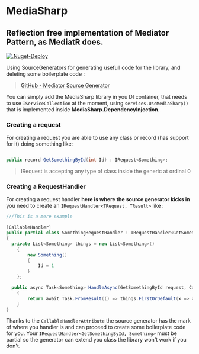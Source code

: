 # MediaSharp

## Reflection free implementation of Mediator Pattern, as MediatR does.

[![.Nuget-Deploy](https://github.com/GabrieleToffanin/MediaSharp/actions/workflows/publish-nuget.yml/badge.svg?branch=master)](https://github.com/GabrieleToffanin/MediaSharp/actions/workflows/publish-nuget.yml)

Using SourceGenerators for generating usefull code for the library, and deleting some boilerplate code : 
> [GitHub - Mediator Source Generator](https://github.com/GabrieleToffanin/MediaSharp/tree/master/src/MediaSharp.SourceGenerators/Mediator)

You can simply add the MediaSharp library in you DI container, that needs to use `IServiceCollection` at the moment, using `services.UseMediaSharp()` 
that is implemented inside **MediaSharp.DependencyInjection**.

### Creating a request

For creating a request you are able to use any class or record (has support for it) doing something like:
```csharp

public record GetSomethingById(int Id) : IRequest<Something>;

```

> IRequest<TResult> is accepting any type of class inside the generic at ordinal 0

### Creating a RequestHandler

For creating a request handler **here is where the source generator kicks in** you need to create an `IRequestHandler<TRequest, TResult>` like : 
```csharp
///This is a mere example

[CallableHandler]
public partial class SomethingRequestHandler : IRequestHandler<GetSomethingById, Something>
{
  private List<Something> things = new List<Something>()
    {
        new Something()
        {
            Id = 1
        }
    };

  public async Task<Something> HandleAsync(GetSomethingById request, CancellationToken cancellationToken)
    {
        return await Task.FromResult(() => things.FirstOrDefault(x => x.Id == request.Id));
    }
}

```

Thanks to the `CallableHandlerAttribute` the source generator has the mark of where you handler is and can proceed to 
create some boilerplate code for you. Your `IRequestHandler<GetSomethingById, Something>` must be partial so the generator can extend you class
the library won't work if you don't.
